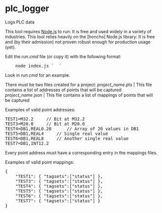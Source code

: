 # plc_logger
Logs PLC data


This tool requires [Node.js](www.nodejs.org) to run: It is free and used widely in a variety of industries.
This tool relies heavily on the [honcho] Node.js library: It is free and (by their admission) not proven robust enough for production usage (yet).

Edit the _run.cmd_ file (or copy it) with the following format:
<pre>
	node index.js `<project_name> <IP_address> <output_file>`
</pre>

Look in _run.cmd_ for an example.


There must be two files created for a project:
	_project_name_.pts	|	This file contains a list of addresses of points that will be captured
	_project_name_.json	|	This file contains a list of mappings of points that will be captured


Examples of valid point addresses:
<pre>
TEST1=M32.2		// Bit at M32.2
TEST3=M20.0		// Bit at M20.0
TEST4=DB1,REAL0.20		// Array of 20 values in DB1
TEST5=DB1,REAL4		// Single real value
TEST6=DB1,REAL8		// Another single real value
TEST7=DB1,INT12.2
</pre>

Every point address must have a corresponding entry in the mappings files.

Examples of valid point mappings:
<pre>
{
	"TEST1": { "tagsets":["status"] },
	"TEST3": { "tagsets":["status"] },
	"TEST4": { "tagsets":["status"] },
	"TEST5": { "tagsets":["status"] },
	"TEST6": { "tagsets":["status"] },
	"TEST7": { "tagsets":["status"] }
}
</pre>
